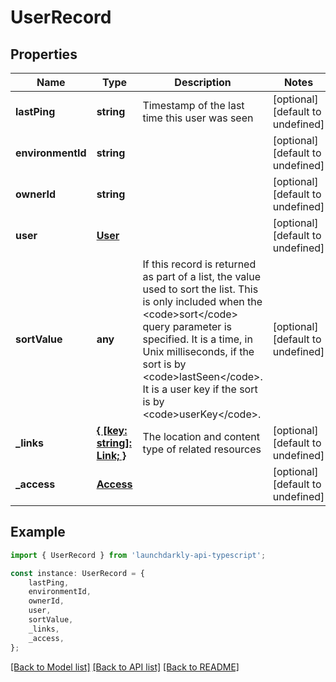 # UserRecord


## Properties

Name | Type | Description | Notes
------------ | ------------- | ------------- | -------------
**lastPing** | **string** | Timestamp of the last time this user was seen | [optional] [default to undefined]
**environmentId** | **string** |  | [optional] [default to undefined]
**ownerId** | **string** |  | [optional] [default to undefined]
**user** | [**User**](User.md) |  | [optional] [default to undefined]
**sortValue** | **any** | If this record is returned as part of a list, the value used to sort the list. This is only included when the &lt;code&gt;sort&lt;/code&gt; query parameter is specified. It is a time, in Unix milliseconds, if the sort is by &lt;code&gt;lastSeen&lt;/code&gt;. It is a user key if the sort is by &lt;code&gt;userKey&lt;/code&gt;. | [optional] [default to undefined]
**_links** | [**{ [key: string]: Link; }**](Link.md) | The location and content type of related resources | [optional] [default to undefined]
**_access** | [**Access**](Access.md) |  | [optional] [default to undefined]

## Example

```typescript
import { UserRecord } from 'launchdarkly-api-typescript';

const instance: UserRecord = {
    lastPing,
    environmentId,
    ownerId,
    user,
    sortValue,
    _links,
    _access,
};
```

[[Back to Model list]](../README.md#documentation-for-models) [[Back to API list]](../README.md#documentation-for-api-endpoints) [[Back to README]](../README.md)
